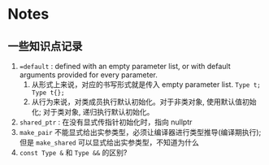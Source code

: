 # Notes

## 一些知识点记录

1.  `=default` : defined with an empty parameter list, or with default arguments provided for every parameter. 
    1. 从形式上来说，对应的书写形式就是传入 empty parameter list.  `Type t;  Type t{};`
    2. 从行为来说，对类成员执行默认初始化。对于非类对象, 使用默认值初始化; 对于类对象, 递归执行默认初始化。
2. `shared_ptr` : 在没有显式传指针初始化时，指向 nullptr
3. `make_pair` 不能显式给出实参类型，必须让编译器进行类型推导(编译期执行); 但是 `make_shared` 可以显式给出实参类型，不知道为什么
4. `const Type &` 和 `Type &&` 的区别? 